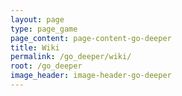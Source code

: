 ```yaml
---
layout: page
type: page_game
page_content: page-content-go-deeper
title: Wiki
permalink: /go_deeper/wiki/
root: /go_deeper
image_header: image-header-go-deeper
---
```


